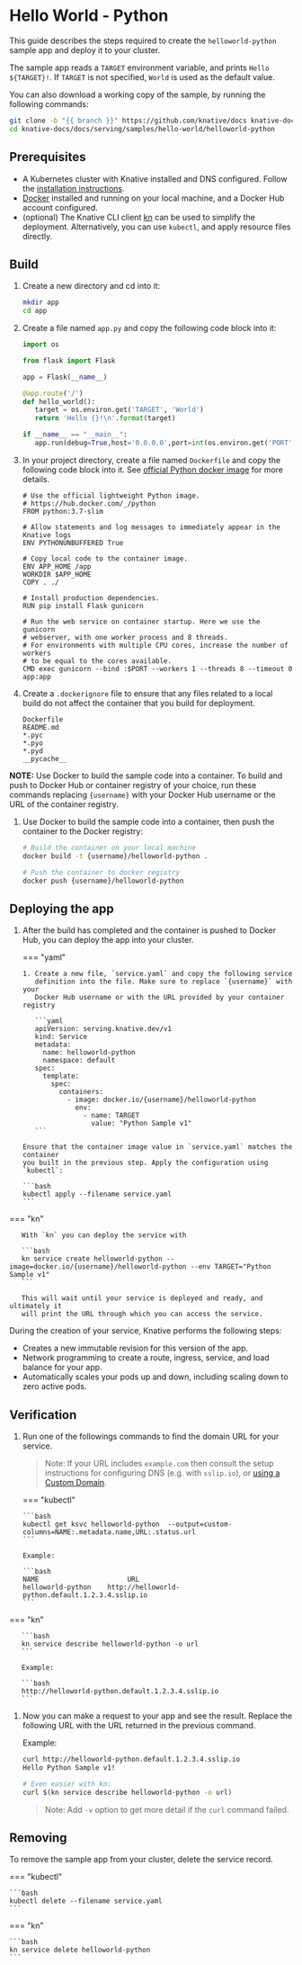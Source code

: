 # Hello World - Python

This guide describes the steps required to create the `helloworld-python` sample
app and deploy it to your cluster.

The sample app reads a `TARGET` environment variable, and prints
`Hello ${TARGET}!`. If `TARGET` is not specified, `World` is used as the default
value.

You can also download a working copy of the sample, by running the following
commands:

```bash
git clone -b "{{ branch }}" https://github.com/knative/docs knative-docs
cd knative-docs/docs/serving/samples/hello-world/helloworld-python
```

## Prerequisites

- A Kubernetes cluster with Knative installed and DNS configured. Follow the
  [installation instructions](../../../../admin/install/serving/install-serving-with-yaml.md).
- [Docker](https://www.docker.com) installed and running on your local machine,
  and a Docker Hub account configured.
- (optional) The Knative CLI client
  [kn](https://github.com/knative/client/releases) can be used to simplify the
  deployment. Alternatively, you can use `kubectl`, and apply resource files
  directly.

## Build

1. Create a new directory and cd into it:

   ```bash
   mkdir app
   cd app
   ```

1. Create a file named `app.py` and copy the following code block into it:

   ```python
   import os

   from flask import Flask

   app = Flask(__name__)

   @app.route('/')
   def hello_world():
      target = os.environ.get('TARGET', 'World')
      return 'Hello {}!\n'.format(target)

   if __name__ == "__main__":
      app.run(debug=True,host='0.0.0.0',port=int(os.environ.get('PORT', 8080)))

   ```

1. In your project directory, create a file named `Dockerfile` and copy the following code
   block into it. See
   [official Python docker image](https://hub.docker.com/_/python/) for more
   details.

   ```docker
   # Use the official lightweight Python image.
   # https://hub.docker.com/_/python
   FROM python:3.7-slim

   # Allow statements and log messages to immediately appear in the Knative logs
   ENV PYTHONUNBUFFERED True

   # Copy local code to the container image.
   ENV APP_HOME /app
   WORKDIR $APP_HOME
   COPY . ./

   # Install production dependencies.
   RUN pip install Flask gunicorn

   # Run the web service on container startup. Here we use the gunicorn
   # webserver, with one worker process and 8 threads.
   # For environments with multiple CPU cores, increase the number of workers
   # to be equal to the cores available.
   CMD exec gunicorn --bind :$PORT --workers 1 --threads 8 --timeout 0 app:app
   ```

1. Create a `.dockerignore` file to ensure that any files related to a local
   build do not affect the container that you build for deployment.

   ```ignore
   Dockerfile
   README.md
   *.pyc
   *.pyo
   *.pyd
   __pycache__
   ```

  **NOTE:** Use Docker to build the sample code into a container. To build and
  push to Docker Hub or container registry of your choice, run these commands replacing `{username}` with your Docker Hub username or the URL of the container registry.

1. Use Docker to build the sample code into a container, then push the container
   to the Docker registry:

   ```bash
   # Build the container on your local machine
   docker build -t {username}/helloworld-python .

   # Push the container to docker registry
   docker push {username}/helloworld-python
   ```

## Deploying the app

1. After the build has completed and the container is pushed to Docker Hub, you
   can deploy the app into your cluster.

   === "yaml"

       1. Create a new file, `service.yaml` and copy the following service
          definition into the file. Make sure to replace `{username}` with your
          Docker Hub username or with the URL provided by your container registry

          ```yaml
          apiVersion: serving.knative.dev/v1
          kind: Service
          metadata:
            name: helloworld-python
            namespace: default
          spec:
            template:
              spec:
                containers:
                  - image: docker.io/{username}/helloworld-python
                    env:
                      - name: TARGET
                        value: "Python Sample v1"
          ```

       Ensure that the container image value in `service.yaml` matches the container
       you built in the previous step. Apply the configuration using `kubectl`:

       ```bash
       kubectl apply --filename service.yaml
       ```

=== "kn"

       With `kn` you can deploy the service with

       ```bash
       kn service create helloworld-python --image=docker.io/{username}/helloworld-python --env TARGET="Python Sample v1"
       ```

       This will wait until your service is deployed and ready, and ultimately it
       will print the URL through which you can access the service.




   During the creation of your service, Knative performs the following steps:

   - Creates a new immutable revision for this version of the app.
   - Network programming to create a route, ingress, service, and load balance
     for your app.
   - Automatically scales your pods up and down, including scaling down to zero
     active pods.

## Verification

1. Run one of the followings commands to find the domain URL for your service.
   > Note: If your URL includes `example.com` then consult the setup instructions for
   > configuring DNS (e.g. with `sslip.io`), or [using a Custom Domain](../serving/using-a-custom-domain).

   === "kubectl"

       ```bash
       kubectl get ksvc helloworld-python  --output=custom-columns=NAME:.metadata.name,URL:.status.url
       ```

       Example:

       ```bash
       NAME                      URL
       helloworld-python    http://helloworld-python.default.1.2.3.4.sslip.io
       ```

=== "kn"

       ```bash
       kn service describe helloworld-python -o url
       ```

       Example:

       ```bash
       http://helloworld-python.default.1.2.3.4.sslip.io
       ```




1. Now you can make a request to your app and see the result. Replace the following URL
   with the URL returned in the previous command.

   Example:

   ```bash
   curl http://helloworld-python.default.1.2.3.4.sslip.io
   Hello Python Sample v1!

   # Even easier with kn:
   curl $(kn service describe helloworld-python -o url)
   ```

   > Note: Add `-v` option to get more detail if the `curl` command failed.

## Removing

To remove the sample app from your cluster, delete the service record.

=== "kubectl"

    ```bash
    kubectl delete --filename service.yaml
    ```

=== "kn"

    ```bash
    kn service delete helloworld-python
    ```
